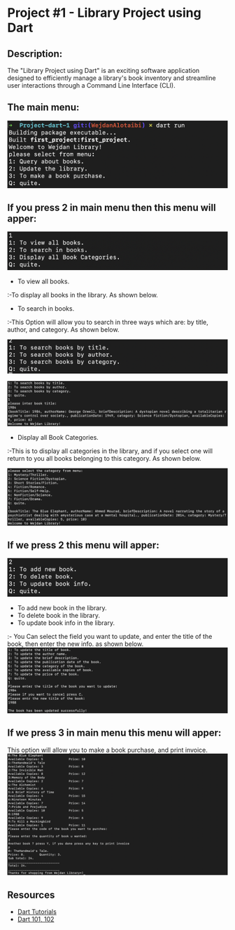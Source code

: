 # Project #1 - Library Project using Dart

## Description:

The "Library Project using Dart" is an exciting software application designed to efficiently manage a library's book inventory and streamline user interactions through a Command Line Interface (CLI). 

## The main menu:
![Main Function pic](/assest/Main.png)  


## If you press 2 in main menu then this menu will apper:
![Main option 1 pic](/assest/Main1.png)  


- To view all books.  

:-To display all books in the library. As shown below.  

- To search in books.  

:-This Option will allow you to search in three ways which are: by title, author, and category. As shown below.  

![search in books result](/assest/searchOption.png)  

![search in book title result ](/assest/bookTitle.png)  

- Display all Book Categories.  

:-This is to display all categories in the library, and if you select one will return to you all books belonging to this category. As shown below.  

![search in books result](/assest/Categories.png)  


## If we press 2 this menu will apper:
![Main option 2 pic](/assest/Main2.png)  


- To add new book in the library.
- To delete book in the library.
- To update book info in the library.  

:- You Can select the field you want to update, and enter the title of the book, then enter the new info. as shown below.
![Main option 2 pic](/assest/updatebookinfo.png)  



## If we press 3 in main menu this menu will apper:  

This option will allow you to make a book purchase, and print invoice.
![Main option 3 pic](/assest/purchase.png)  




## Resources

- [Dart Tutorials](https://dart.dev/tutorials)
- [Dart 101, 102](https://satr.codes/courses/)